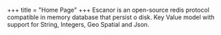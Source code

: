 +++
title = "Home Page"
+++
Escanor is an open-source redis protocol compatible in memory database that persist o disk. Key Value model with support for String, Integers, Geo Spatial and Json.